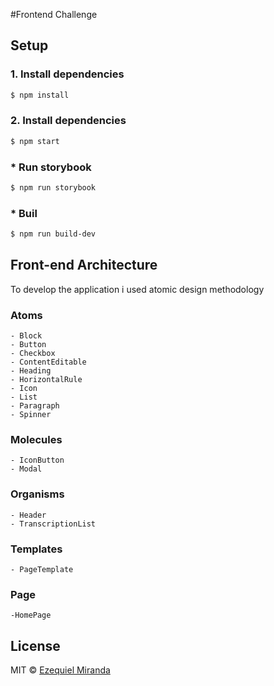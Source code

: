 #Frontend Challenge


## Setup

### 1. Install dependencies

```sh
$ npm install
```

### 2. Install dependencies
```sh
$ npm start
```

### *  Run storybook
```sh
$ npm run storybook
```

### *  Buil
```sh
$ npm run build-dev
```

## Front-end Architecture

To develop the application i used atomic design methodology


### Atoms
    - Block
    - Button
    - Checkbox
    - ContentEditable
    - Heading
    - HorizontalRule
    - Icon
    - List
    - Paragraph
    - Spinner

### Molecules
    - IconButton
    - Modal

### Organisms
    - Header
    - TranscriptionList

### Templates
    - PageTemplate
### Page
    -HomePage

## License

MIT © [Ezequiel Miranda](mailto://ezequielmiranda87@gmail.com)
